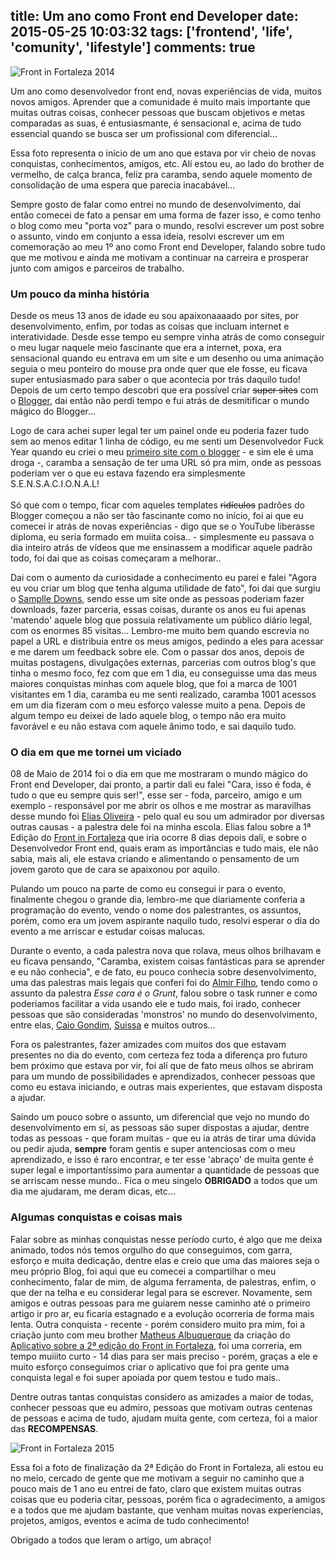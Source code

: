 title: Um ano como Front end Developer
date: 2015-05-25 10:03:32
tags: ['frontend', 'life', 'comunity', 'lifestyle']
comments: true
---
<img src="/images/posts/fif2014.jpg" alt='Front in Fortaleza 2014' title='Front in Fortaleza 2014' >

Um ano como desenvolvedor front end, novas experiências de vida, muitos novos amigos. Aprender que a comunidade é muito mais importante que muitas outras coisas, conhecer pessoas que buscam objetivos e metas comparadas as suas, é entusiasmante, é sensacional e, acima de tudo essencial quando se busca ser um profissional com diferencial...

<!--more-->

Essa foto representa o início de um ano que estava por vir cheio de novas conquistas, conhecimentos, amigos, etc. Alí estou eu, ao lado do brother de vermelho, de calça branca, feliz pra caramba, sendo aquele momento de consolidação de uma espera que parecia inacabável...

Sempre gosto de falar como entrei no mundo de desenvolvimento, dai então comecei de fato a pensar em uma forma de fazer isso, e como tenho o blog como meu "porta voz" para o mundo, resolvi escrever um post sobre o assunto, vindo em conjunto a essa ideia, resolvi escrever um em comemoração ao meu 1º ano como Front end Developer, falando sobre tudo que me motivou e ainda me motivam a continuar na carreira e prosperar junto com amigos e parceiros de trabalho.

### Um pouco da minha história
Desde os meus 13 anos de idade eu sou apaixonaaaado por sites, por desenvolvimento, enfim, por todas as coisas que incluam internet e interatividade. Desde esse tempo eu sempre vinha atrás de como conseguir o meu lugar naquele meio fascinante que era a internet, poxa, era sensacional quando eu entrava em um site e um desenho ou uma animação seguia o meu ponteiro do mouse pra onde quer que ele fosse, eu ficava super entusiasmado para saber o que acontecia por trás daquilo tudo! Depois de um certo tempo descobri que era possível criar ~~super sites~~ com o [Blogger](https://www.blogger.com), dai então não perdi tempo e fui atrás de desmitificar o mundo mágico do Blogger...

Logo de cara achei super legal ter um painel onde eu poderia fazer tudo sem ao menos editar 1 linha de código, eu me senti um Desenvolvedor Fuck Year quando eu criei o meu [primeiro site com o blogger](http://lipejogos-jogos.blogspot.com.br/) - e sim ele é uma droga -, caramba a sensação de ter uma URL só pra mim, onde as pessoas poderiam ver o que eu estava fazendo era simplesmente S.E.N.S.A.C.I.O.N.A.L! <br />                  
Só que com o tempo, ficar com aqueles templates ~~ridículos~~ padrões do Blogger começou a não ser tão fascinante como no início, foi ai que eu comecei ir atrás de novas experiências - digo que se o YouTube liberasse diploma, eu seria formado em muiita coisa.. - simplesmente eu passava o dia inteiro atrás de vídeos que me ensinassem a modificar aquele padrão todo, foi dai que as coisas começaram a melhorar..

Dai com o aumento da curiosidade a conhecimento eu parei e falei "Agora eu vou criar um blog que tenha alguma utilidade de fato", foi dai que surgiu o [Samplle Downs](http://samplledowns.blogspot.com.br/), sendo esse um site onde as pessoas poderiam fazer downloads, fazer parceria, essas coisas, durante os anos eu fui apenas 'matendo' aquele blog que possuia relativamente um público diário legal, com os enormes 85 visitas... Lembro-me muito bem quando escrevia no papel a URL e distribuia entre os meus amigos, pedindo a eles para acessar e me darem um feedback sobre ele. Com o passar dos anos, depois de muitas postagens, divulgações externas, parcerias com outros blog's que tinha o mesmo foco, fez com que em 1 dia, eu conseguisse uma das meus maiores conquistas minhas com aquele blog, que foi a marca de 1001 visitantes em 1 dia, caramba eu me senti realizado, caramba 1001 acessos em um dia fizeram com o meu esforço valesse muito a pena. Depois de algum tempo eu deixei de lado aquele blog, o tempo não era muito favorável e eu não estava com aquele ânimo todo, e sai daquilo tudo. 

### O dia em que me tornei um viciado 

08 de Maio de 2014 foi o dia em que me mostraram o mundo mágico do Front end Developer, dai pronto, a partir dali eu falei "Cara, isso é foda, é tudo o que eu sempre quis ser!", esse ser - foda, parceiro, amigo e um exemplo - responsável por me abrir os olhos e me mostrar as maravilhas desse mundo foi [Elias Oliveira](https://www.facebook.com/faeliaso) - pelo qual eu sou um admirador por diversas outras causas - a palestra dele foi na minha escola. Elias falou sobre a 1ª Edição do [Front in Fortaleza](http://www.frontinfortaleza.com.br/) que iria ocorre 8 dias depois dali, e sobre o Desenvolvedor Front end, quais eram as importâncias e tudo mais, ele não sabia, mais ali, ele estava criando e alimentando o pensamento de um jovem garoto que de cara se apaixonou por aquilo.  

Pulando um pouco na parte de como eu consegui ir para o evento, finalmente chegou o grande dia, lembro-me que diariamente conferia a programação do evento, vendo o nome dos palestrantes, os assuntos, porém, como era um jovem aspirante naquilo tudo, resolvi esperar o dia do evento a me arriscar e estudar coisas malucas.

Durante o evento, a cada palestra nova que rolava, meus olhos brilhavam e eu ficava pensando, "Caramba, existem coisas fantásticas para se aprender e eu não conhecia", e de fato, eu pouco conhecia sobre desenvolvimento, uma das palestras mais legais que conferi foi do [Almir Filho](http://twitter.com/almirfilho), tendo como o assunto da palestra *Esse cara é o Grunt*, falou sobre o task runner e como poderiamos facilitar a vida usando ele e tudo mais, foi irado, conhecer pessoas que são consideradas 'monstros' no mundo do desenvolvimento, entre elas, [Caio Gondim](http://twitter.com/caio_gondim), [Suissa](http://twitter.com/osuissa) e muitos outros...	

Fora os palestrantes, fazer amizades com muitos dos que estavam presentes no dia do evento, com certeza fez toda a diferença pro futuro bem próximo que estava por vir, foi alí que de fato meus olhos se abriram para um mundo de possibilidades e aprendizados, conhecer pessoas que como eu estava iniciando, e outras mais experientes, que estavam disposta a ajudar. 

Saindo um pouco sobre o assunto, um diferencial que vejo no mundo do desenvolvimento em sí, as pessoas são super dispostas a ajudar, dentre todas as pessoas - que foram muitas - que eu ia atrás de tirar uma dúvida ou pedir ajuda, **sempre** foram gentis e super antenciosas com o meu aprendizado, e isso é raro encontrar, e ter esse 'abraço' de muita gente é super legal e importantíssimo para aumentar a quantidade de pessoas que se arriscam nesse mundo.. Fica o meu singelo **OBRIGADO** a todos que um dia me ajudaram, me deram dicas, etc...


### Algumas conquistas e coisas mais 


Falar sobre as minhas conquistas nesse período curto, é algo que me deixa animado, todos nós temos orgulho do que conseguimos, com garra, esforço e muita dedicação, dentre elas e creio que uma das maiores seja o meu próprio Blog, foi aqui que eu comecei a compartilhar o meu conhecimento, falar de mim, de alguma ferramenta, de palestras, enfim, o que der na telha e eu considerar legal para se escrever. Novamente, sem amigos e outras pessoas para me guiarem nesse caminho até o primeiro artigo ir pro ar, eu ficaria estagnado e a evolução ocorreria de forma mais lenta. Outra conquista - recente - porém considero muito pra mim, foi a criação junto com meu brother [Matheus Albuquerque](http://twitter.com/mabrasil_io) da criação do [Aplicativo sobre a 2ª edição do Front in Fortaleza](https://play.google.com/store/apps/details?id=com.devevents.frontinfortaleza), foi uma correria, em tempo muiiito curto - 14 dias para ser mais preciso - porém, graças a ele e muito esforço conseguimos criar o aplicativo que foi pra gente uma conquista legal e foi super apoiada por quem testou e tudo mais..  

Dentre outras tantas conquistas considero as amizades a maior de todas, conhecer pessoas que eu admiro, pessoas que motivam outras centenas de pessoas e acima de tudo, ajudam muita gente, com certeza, foi a maior das **RECOMPENSAS**.

<img src="/images/posts/fif2015.jpg" alt='Front in Fortaleza 2015' title='Front in Fortaleza 2015' >

Essa foi a foto de finalização da 2ª Edição do Front in Fortaleza, ali estou eu no meio, cercado de gente que me motivam a seguir no caminho que a pouco mais de 1 ano eu entrei de fato, claro que existem muitas outras coisas que eu poderia citar, pessoas, porém fica o agradecimento, a amigos e a todos que me ajudam bastante, que venham muitas novas experiencias, projetos, amigos, eventos e acima de tudo conhecimento! 

Obrigado a todos que leram o artigo, um abraço!
